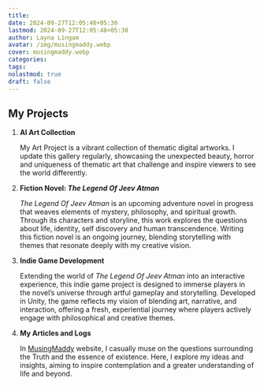 ```yaml
---
title: 
date: 2024-09-27T12:05:48+05:30
lastmod: 2024-09-27T12:05:48+05:30
author: Layna Lingam
avatar: /img/musingmaddy.webp
cover: musingmaddy.webp
categories: 
tags: 
nolastmod: true
draft: false
---
```

## **My Projects**

1. **AI Art Collection**

   My Art Project is a vibrant collection of thematic digital artworks. I update this gallery regularly, showcasing the unexpected beauty, horror and uniqueness of thematic art that challenge and inspire viewers to see the world differently.

2. **Fiction Novel: *The Legend Of Jeev Atman***  

   *The Legend Of Jeev Atman* is an upcoming adventure novel in progress that weaves elements of mystery, philosophy, and spiritual growth. Through its characters and storyline, this work explores the questions about life, identity, self discovery and human transcendence. Writing this fiction novel is an ongoing journey, blending storytelling with themes that resonate deeply with my creative vision.

3. **Indie Game Development**  

	Extending the world of *The Legend Of Jeev Atman* into an interactive experience, this indie game project is designed to immerse players in the novel’s universe through artful gameplay and storytelling. Developed in Unity, the game reflects my vision of blending art, narrative, and interaction, offering a fresh, experiential journey where players actively engage with philosophical and creative themes.

4. **My Articles and Logs**

	 In [MusingMaddy](https://musingmaddy.github.io/) website, I casually muse on the questions surrounding the Truth and the essence of existence. Here, I explore my ideas and insights, aiming to inspire contemplation and a greater understanding of life and beyond.
